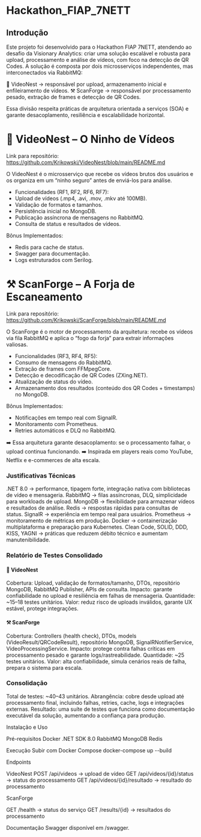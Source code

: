 # Hackathon_FIAP_7NETT

## Introdução

Este projeto foi desenvolvido para o Hackathon FIAP 7NETT, atendendo ao desafio da Visionary Analytics: criar uma solução escalável e robusta para upload, processamento e análise de vídeos, com foco na detecção de QR Codes.
A solução é composta por dois microsserviços independentes, mas interconectados via RabbitMQ:

🪺 VideoNest → responsável por upload, armazenamento inicial e enfileiramento de vídeos.
⚒️ ScanForge → responsável por processamento pesado, extração de frames e detecção de QR Codes.

Essa divisão respeita práticas de arquitetura orientada a serviços (SOA) e garante desacoplamento, resiliência e escalabilidade horizontal.

# 🪺 VideoNest – O Ninho de Vídeos
Link para repositório: https://github.com/Krikowski/VideoNest/blob/main/README.md

O VideoNest é o microsserviço que recebe os vídeos brutos dos usuários e os organiza em um “ninho seguro” antes de enviá-los para análise.

- Funcionalidades (RF1, RF2, RF6, RF7):
- Upload de vídeos (.mp4, .avi, .mov, .mkv até 100MB).
- Validação de formatos e tamanhos.
- Persistência inicial no MongoDB.
- Publicação assíncrona de mensagens no RabbitMQ.
- Consulta de status e resultados de vídeos.

Bônus Implementados:
- Redis para cache de status.
- Swagger para documentação.
- Logs estruturados com Serilog.

# ⚒️ ScanForge – A Forja de Escaneamento
Link para repositório: https://github.com/Krikowski/ScanForge/blob/main/README.md

O ScanForge é o motor de processamento da arquitetura: recebe os vídeos via fila RabbitMQ e aplica o “fogo da forja” para extrair informações valiosas.

- Funcionalidades (RF3, RF4, RF5):
- Consumo de mensagens do RabbitMQ.
- Extração de frames com FFMpegCore.
- Detecção e decodificação de QR Codes (ZXing.NET).
- Atualização de status do vídeo.
- Armazenamento dos resultados (conteúdo dos QR Codes + timestamps) no MongoDB.

Bônus Implementados:
- Notificações em tempo real com SignalR.
- Monitoramento com Prometheus.
- Retries automáticos e DLQ no RabbitMQ.

➡️ Essa arquitetura garante desacoplamento: se o processamento falhar, o upload continua funcionando.
➡️ Inspirada em players reais como YouTube, Netflix e e-commerces de alta escala.

### Justificativas Técnicas

.NET 8.0 → performance, tipagem forte, integração nativa com bibliotecas de vídeo e mensageria.
RabbitMQ → filas assíncronas, DLQ, simplicidade para workloads de upload.
MongoDB → flexibilidade para armazenar vídeos e resultados de análise.
Redis → respostas rápidas para consultas de status.
SignalR → experiência em tempo real para usuários.
Prometheus → monitoramento de métricas em produção.
Docker → containerização multiplataforma e preparação para Kubernetes.
Clean Code, SOLID, DDD, KISS, YAGNI → práticas que reduzem débito técnico e aumentam manutenibilidade.

### Relatório de Testes Consolidado
#### 🪺 VideoNest
Cobertura: Upload, validação de formatos/tamanho, DTOs, repositório MongoDB, RabbitMQ Publisher, APIs de consulta.
Impacto: garante confiabilidade no upload e resiliência em falhas de mensageria.
Quantidade: ~15–18 testes unitários.
Valor: reduz risco de uploads inválidos, garante UX estável, protege integrações.

#### ⚒️ ScanForge
Cobertura: Controllers (health check), DTOs, models (VideoResult/QRCodeResult), repositório MongoDB, SignalRNotifierService, VideoProcessingService.
Impacto: protege contra falhas críticas em processamento pesado e garante logs/rastreabilidade.
Quantidade: ~25 testes unitários.
Valor: alta confiabilidade, simula cenários reais de falha, prepara o sistema para escala.

### Consolidação

Total de testes: ~40–43 unitários.
Abrangência: cobre desde upload até processamento final, incluindo falhas, retries, cache, logs e integrações externas.
Resultado: uma suíte de testes que funciona como documentação executável da solução, aumentando a confiança para produção.

Instalação e Uso

Pré-requisitos
Docker
.NET SDK 8.0
RabbitMQ
MongoDB
Redis

Execução
Subir com Docker Compose
docker-compose up --build

Endpoints

VideoNest
POST /api/videos → upload de vídeo
GET /api/videos/{id}/status → status do processamento
GET /api/videos/{id}/resultado → resultado do processamento


ScanForge

GET /health → status do serviço
GET /results/{id} → resultados do processamento

Documentação
Swagger disponível em /swagger.
